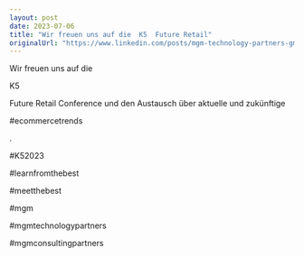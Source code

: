 ```yaml
---
layout: post
date: 2023-07-06
title: "Wir freuen uns auf die  K5  Future Retail"
originalUrl: "https://www.linkedin.com/posts/mgm-technology-partners-gmbh_ecommercetrends-ecommerce-retail-activity-7075026416974606336-aSbO?utm_source=share&utm_medium=member_desktop"
---
```


Wir freuen uns auf die

K5

Future Retail Conference und den Austausch über aktuelle und zukünftige

#ecommercetrends

.

#K52023

#learnfromthebest

#meetthebest

#mgm

#mgmtechnologypartners

#mgmconsultingpartners